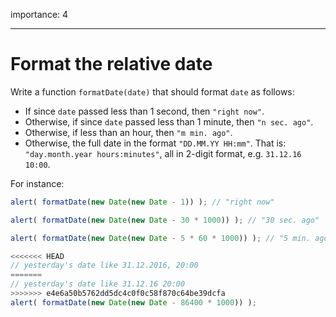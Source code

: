 importance: 4

---

# Format the relative date

Write a function `formatDate(date)` that should format `date` as follows:

- If since `date` passed less than 1 second, then `"right now"`.
- Otherwise, if since `date` passed less than 1 minute, then `"n sec. ago"`.
- Otherwise, if less than an hour, then `"m min. ago"`.
- Otherwise, the full date in the format `"DD.MM.YY HH:mm"`. That is: `"day.month.year hours:minutes"`, all in 2-digit format, e.g. `31.12.16 10:00`.

For instance:

```js
alert( formatDate(new Date(new Date - 1)) ); // "right now"

alert( formatDate(new Date(new Date - 30 * 1000)) ); // "30 sec. ago"

alert( formatDate(new Date(new Date - 5 * 60 * 1000)) ); // "5 min. ago"

<<<<<<< HEAD
// yesterday's date like 31.12.2016, 20:00
=======
// yesterday's date like 31.12.16 20:00
>>>>>>> e4e6a50b5762dd5dc4c0f0c58f870c64be39dcfa
alert( formatDate(new Date(new Date - 86400 * 1000)) );
```
